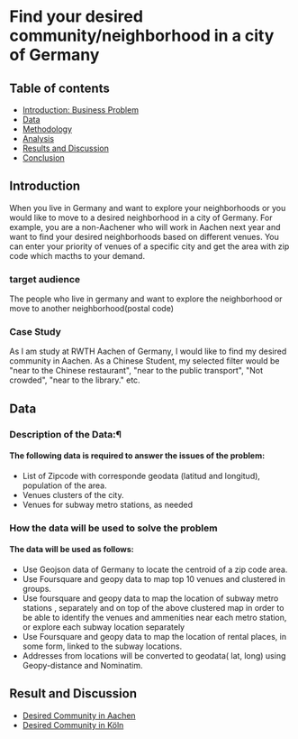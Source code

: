 # Find your desired community/neighborhood in a city of Germany
## Table of contents
* [Introduction: Business Problem](#introduction)
* [Data](#data)
* [Methodology](#methodology)
* [Analysis](#analysis)
* [Results and Discussion](#results)
* [Conclusion](#conclusion)

## Introduction

When you live in Germany and want to explore your neighborhoods or you would like to move to a desired neighborhood in a city of Germany. For example, you are a non-Aachener who will work in Aachen next year and want to find your desired neighborhoods based on different venues. You can enter your priority of venues of a specific city and get the area with zip code which macths to your demand.

### target audience
The people who live in germany and want to explore the neighborhood or move to another neighborhood(postal code)

### Case Study
As I am study at RWTH Aachen of Germany, I would like to find my desired community in Aachen. As a Chinese Student, my selected filter would be "near to the Chinese restaurant", "near to the public transport", "Not crowded", "near to the library." etc.


## Data
### Description of the Data:¶

#### The following data is required to answer the issues of the problem:

- List of Zipcode with corresponde geodata (latitud and longitud), population of the area.
- Venues clusters of the city.
- Venues for subway metro stations, as needed

### How the data will be used to solve the problem

#### The data will be used as follows:

- Use Geojson data of Germany to locate the centroid of a zip code area.
- Use Foursquare and geopy data to map top 10 venues and clustered in groups.
- Use foursquare and geopy data to map the location of subway metro stations , separately and on top of the above clustered map in order to be able to identify the venues and ammenities near each metro station, or explore each subway location separately
- Use Foursquare and geopy data to map the location of rental places, in some form, linked to the subway locations.
- Addresses from locations will be converted to geodata( lat, long) using Geopy-distance and Nominatim.

## Result and Discussion <a name="results"></a>

- [Desired Community in Aachen](https://nbviewer.jupyter.org/github/RuikunLi/Capstone_Coursera/blob/master/project/results/Aachen_desired_community.html)
- [Desired Community in Köln](https://nbviewer.jupyter.org/github/RuikunLi/Capstone_Coursera/blob/master/project/results/K%C3%B6ln_desired_community.html)
